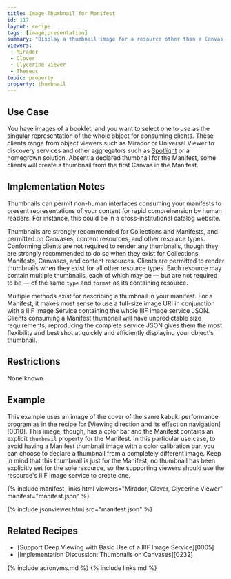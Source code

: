 ```yaml
---
title: Image Thumbnail for Manifest
id: 117
layout: recipe
tags: [image,presentation]
summary: "Display a thumbnail image for a resource other than a Canvas, such that it can be used by clients to represent the object."
viewers:
 - Mirador  
 - Clover
 - Glycerine Viewer
 - Theseus
topic: property
property: thumbnail
---
```


## Use Case

You have images of a booklet, and you want to select one to use as the singular representation of the whole object for consuming clients. These clients range from object viewers such as Mirador or Universal Viewer to discovery services and other aggregators such as [Spotlight](https://spotlight.projectblacklight.org) or a homegrown solution. Absent a declared thumbnail for the Manifest, some clients will create a thumbnail from the first Canvas in the Manifest.

## Implementation Notes

Thumbnails can permit non-human interfaces consuming your manifests to present representations of your content for rapid comprehension by human readers. For instance, this could be in a cross-institutional catalog website.

Thumbnails are strongly recommended for Collections and Manifests, and permitted on Canvases, content resources, and other resource types. Conforming clients are not required to render any thumbnails, though they are strongly recommended to do so when they exist for Collections, Manifests, Canvases, and content resources. Clients are permitted to render thumbnails when they exist for all other resource types. Each resource may contain multiple thumbnails, each of which may be — but are not required to be — of the same `type` and `format` as its containing resource. 

Multiple methods exist for describing a thumbnail in your manifest. For a Manifest, it makes most sense to use a full-size image URI in conjunction with a IIIF Image Service containing the whole IIIF Image service JSON. Clients consuming a Manifest thumbnail will have unpredictable size requirements; reproducing the complete service JSON gives them the most flexibility and best shot at quickly and efficiently displaying your object's thumbnail.

## Restrictions

None known.

## Example

This example uses an image of the cover of the same kabuki performance program as in the recipe for [Viewing direction and its effect on navigation][0010]. This image, though, has a color bar and the Manifest contains an explicit `thumbnail` property for the Manifest. In this particular use case, to avoid having a Manifest thumbnail image with a color calibration bar, you can choose to declare a thumbnail from a completely different image. Keep in mind that this thumbnail is just for the Manifest; no thumbnail has been explicitly set for the sole resource, so the supporting viewers should use the resource's IIIF Image service to create one.

{% include manifest_links.html viewers="Mirador, Clover, Glycerine Viewer" manifest="manifest.json" %}

{% include jsonviewer.html src="manifest.json" %}

## Related Recipes

* [Support Deep Viewing with Basic Use of a IIIF Image Service][0005]
* [Implementation Discussion: Thumbnails on Canvases][0232]

{% include acronyms.md %}
{% include links.md %}

